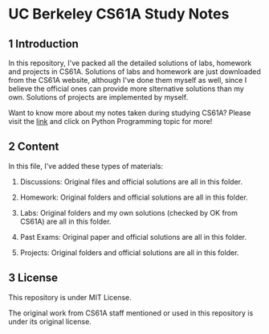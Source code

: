 # UC Berkeley CS61A Study Notes

## 1 Introduction

In this repository, I've packed all the detailed solutions of labs, homework and projects in CS61A. Solutions of labs and homework are just downloaded from the CS61A website, although I've done them myself as well, since I believe the official ones can provide more slternative solutions than my own. Solutions of projects are implemented by myself.

Want to know more about my notes taken during studying CS61A? Please visit the [link](https://csstudy.pages.dev/) and click on Python Programming topic for more!

## 2 Content

In this file, I've added these types of materials:

1. Discussions: Original files and official solutions are all in this folder.

2. Homework: Original folders and official solutions are all in this folder.

3. Labs: Original folders and my own solutions (checked by OK from CS61A) are all in this folder.

4. Past Exams: Original paper and official solutions are all in this folder.

5. Projects: Original folders and official solutions are all in this folder.

## 3 License

This repository is under MIT License.

The original work from CS61A staff mentioned or used in this repository is under its original license.
